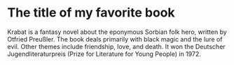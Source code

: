 # The title of my favorite book

Krabat is a fantasy novel about the eponymous Sorbian folk hero, written by Otfried Preußler. The book deals primarily with black magic and the lure of evil. Other themes include friendship, love, and death. It won the Deutscher Jugendliteraturpreis (Prize for Literature for Young People) in 1972.
